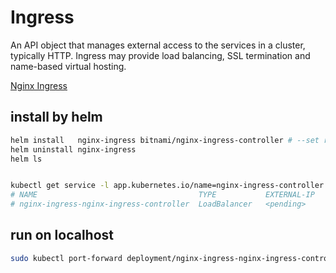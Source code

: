 # Ingress
An API object that manages external access to the services in a cluster, typically HTTP.
Ingress may provide load balancing, SSL termination and name-based virtual hosting.


[Nginx Ingress](https://github.com/nginxinc/kubernetes-ingress)


## install by helm
```bash
helm install   nginx-ingress bitnami/nginx-ingress-controller # --set rbac.create=true
helm uninstall nginx-ingress
helm ls


kubectl get service -l app.kubernetes.io/name=nginx-ingress-controller
# NAME                                    TYPE           EXTERNAL-IP   PORT(S)                   
# nginx-ingress-nginx-ingress-controller  LoadBalancer   <pending>     80:31277/TCP,443:31764/TCP
```


## run on localhost
```bash
sudo kubectl port-forward deployment/nginx-ingress-nginx-ingress-controller 80:80
```
